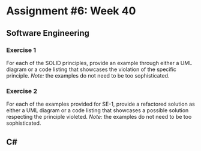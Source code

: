 # Assignment #6: Week 40

## Software Engineering

### Exercise 1
For each of the SOLID principles, provide an example through either a UML diagram or a code listing that showcases the violation of the specific principle.
_Note:_ the examples do not need to be too sophisticated.

### Exercise 2
For each of the examples provided for SE-1, provide a refactored solution as either a UML diagram or a code listing that showcases a possible solution respecting the principle violeted.
_Note:_ the examples do not need to be too sophisticated.

## C&#35;



